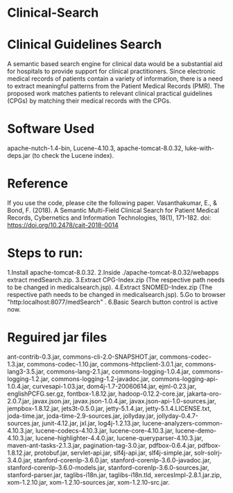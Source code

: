 # Clinical-Search


Clinical Guidelines Search
=========

A semantic based search engine for clinical data would be a substantial aid for hospitals to provide support for clinical practitioners. Since electronic medical records
of patients contain a variety of information, there is a need to extract meaningful patterns from the Patient Medical Records (PMR). The proposed work matches patients to relevant clinical practical guidelines (CPGs) by matching their medical records with the CPGs.

Software Used
=======
apache-nutch-1.4-bin,
Lucene-4.10.3,
apache-tomcat-8.0.32,
luke-with-deps.jar (to check the Lucene index).

Reference
=======
If you use the code, please cite the following paper.
Vasanthakumar, E., & Bond, F. (2018). A Semantic Multi-Field Clinical Search for Patient Medical Records, Cybernetics and Information Technologies, 18(1), 171-182. doi: https://doi.org/10.2478/cait-2018-0014

Steps to run:
=======
1.Install apache-tomcat-8.0.32.
2.Inside ./apache-tomcat-8.0.32/webapps extract medSearch.zip.
3.Extract CPG-Index.zip (The respective path needs to be changed in medicalsearch.jsp).
4.Extract SNOMED-Index.zip (The respective path needs to be changed in medicalsearch.jsp).
5.Go to browser "http:localhost:8077/medSearch" .
6.Basic Search button control is active now.

Reguired jar files
=======

ant-contrib-0.3.jar,
commons-cli-2.0-SNAPSHOT.jar,
commons-codec-1.3.jar,
commons-codec-1.10.jar,
commons-httpclient-3.0.1.jar,
commons-lang3-3.5.jar,
commons-lang-2.1.jar,
commons-logging-1.0.4.jar,
commons-logging-1.2.jar,
commons-logging-1.2-javadoc.jar,
commons-logging-api-1.0.4.jar,
curvesapi-1.03.jar,
dom4j-1.7-20060614.jar,
ejml-0.23.jar,
englishPCFG.ser.gz,
fontbox-1.8.12.jar,
hadoop-0.12.2-core.jar,
jakarta-oro-2.0.7.jar,
javax.json.jar,
javax.json-1.0.4.jar,
javax.json-api-1.0-sources.jar,
jempbox-1.8.12.jar,
jets3t-0.5.0.jar,
jetty-5.1.4.jar,
jetty-5.1.4.LICENSE.txt,
joda-time.jar,
joda-time-2.9-sources.jar,
jollyday.jar,
jollyday-0.4.7-sources.jar,
junit-4.12.jar,
jxl.jar,
log4j-1.2.13.jar,
lucene-analyzers-common-4.10.3.jar,
lucene-codecs-4.10.3.jar,
lucene-core-4.10.3.jar,
lucene-demo-4.10.3.jar,
lucene-highlighter-4.4.0.jar,
lucene-queryparser-4.10.3.jar,
maven-ant-tasks-2.1.3.jar,
pagination-tag-3.0.jar,
pdfbox-0.6.4.jar,
pdfbox-1.8.12.jar,
protobuf.jar,
servlet-api.jar,
slf4j-api.jar,
slf4j-simple.jar,
solr-solrj-3.4.0.jar,
stanford-corenlp-3.6.0.jar,
stanford-corenlp-3.6.0-javadoc.jar,
stanford-corenlp-3.6.0-models.jar,
stanford-corenlp-3.6.0-sources.jar,
stanford-parser.jar,
taglibs-i18n.jar,
taglibs-i18n.tld,
xercesImpl-2.8.1.jar.zip,
xom-1.2.10.jar,
xom-1.2.10-sources.jar,
xom-1.2.10-src.jar.

